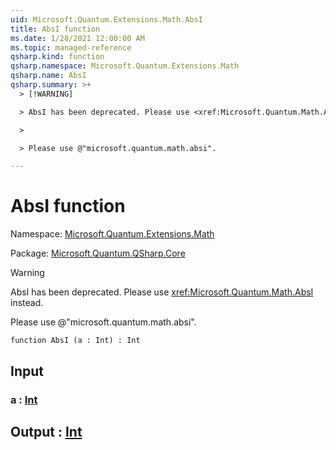 ```yaml
---
uid: Microsoft.Quantum.Extensions.Math.AbsI
title: AbsI function
ms.date: 1/28/2021 12:00:00 AM
ms.topic: managed-reference
qsharp.kind: function
qsharp.namespace: Microsoft.Quantum.Extensions.Math
qsharp.name: AbsI
qsharp.summary: >+
  > [!WARNING]

  > AbsI has been deprecated. Please use <xref:Microsoft.Quantum.Math.AbsI> instead.

  >

  > Please use @"microsoft.quantum.math.absi".

---
```


# AbsI function

Namespace: [Microsoft.Quantum.Extensions.Math](xref:Microsoft.Quantum.Extensions.Math)

Package: [Microsoft.Quantum.QSharp.Core](https://nuget.org/packages/Microsoft.Quantum.QSharp.Core)


> [!WARNING]
> AbsI has been deprecated. Please use <xref:Microsoft.Quantum.Math.AbsI> instead.
>
> Please use @"microsoft.quantum.math.absi".



```qsharp
function AbsI (a : Int) : Int
```


## Input

### a : [Int](xref:microsoft.quantum.lang-ref.int)





## Output : [Int](xref:microsoft.quantum.lang-ref.int)

